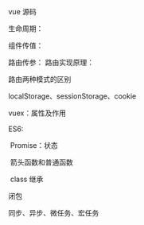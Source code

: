 vue 源码

生命周期：

组件传值：

路由传参：
路由实现原理：

路由两种模式的区别

localStorage、sessionStorage、cookie

vuex：属性及作用

ES6:

​		Promise：状态

​		箭头函数和普通函数

​		class 继承

闭包

同步、异步、微任务、宏任务

